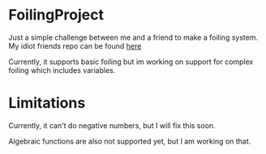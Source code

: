 # FoilingProject
Just a simple challenge between me and a friend to make a foiling system.
My idiot friends repo can be found [here](https://github.com/Aethese/Foiling)

Currently, it supports basic foiling but im working on support for complex foiling which includes variables.

# Limitations
Currently, it can't do negative numbers, but I will fix this soon.

Algebraic functions are also not supported yet, but I am working on that.


